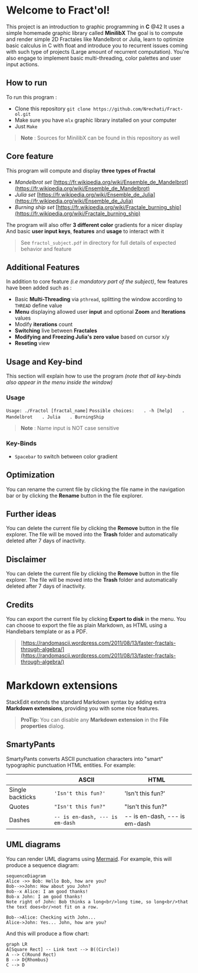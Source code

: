 # Welcome to Fract'ol!

This project is an introduction to graphic programming in **C** @42 
It uses a simple homemade graphic library called **MinilibX**
The goal is to compute and render simple 2D Fractales like Mandelbrot or Julia, learn to optimize basic calculus in C with float and introduce you to recurrent issues coming with such type of projects (Large amount of recurrent computation). You're also engage to implement basic multi-threading, color palettes and user input actions.

## How to run

To run this program :

- Clone this repository  `git clone https://github.com/Nrechati/Fract-ol.git`
- Make sure you have `mlx` graphic library installed on your computer
- Just `Make`
>**Note** : Sources for MinilibX can be found in this repository as well

## Core feature

This program will compute and display **three types of Fractal** 

-  *Mandelbrot set*	[https://fr.wikipedia.org/wiki/Ensemble_de_Mandelbrot](https://fr.wikipedia.org/wiki/Ensemble_de_Mandelbrot)
- *Julia set* [https://fr.wikipedia.org/wiki/Ensemble_de_Julia](https://fr.wikipedia.org/wiki/Ensemble_de_Julia)
- *Burning ship set* [https://fr.wikipedia.org/wiki/Fractale_burning_ship](https://fr.wikipedia.org/wiki/Fractale_burning_ship)

The program will also offer **3 different color** gradients for a nicer display 
And basic **user input keys**, **features** and **usage** to interact with it

> See `fractol_subject.pdf` in directory for full details of expected behavior and feature

## Additional Features

In addition to core feature *(i.e mandatory part of the subject)*, few features have been added such as :

- Basic **Multi-Threading** via `pthread`,  splitting the window according to `THREAD` define value 
- **Menu** displaying allowed user **input**  and optional **Zoom** and **Iterations** values
-  Modify **iterations** count
- **Switching** live between **Fractales**
- **Modifying and Freezing Julia's zero value** based on cursor x/y
- **Reseting** view

## Usage and Key-bind

This section will explain how to use the program *(note that all key-binds also appear in the menu inside the window)*

### Usage
`Usage: ./Fractol [fractal_name]`
`Possible choices:`
`	. -h [help]`
`	. Mandelbrot`
`	. Julia`
`	. BurningShip`
> **Note** : Name input is NOT case sensitive

### Key-Binds

- `Spacebar` to switch between color gradient

## Optimization

You can rename the current file by clicking the file name in the navigation bar or by clicking the **Rename** button in the file explorer.

## Further ideas

You can delete the current file by clicking the **Remove** button in the file explorer. The file will be moved into the **Trash** folder and automatically deleted after 7 days of inactivity.

## Disclaimer

You can delete the current file by clicking the **Remove** button in the file explorer. The file will be moved into the **Trash** folder and automatically deleted after 7 days of inactivity.

## Credits

You can export the current file by clicking **Export to disk** in the menu. You can choose to export the file as plain Markdown, as HTML using a Handlebars template or as a PDF.


> [https://randomascii.wordpress.com/2011/08/13/faster-fractals-through-algebra/](https://randomascii.wordpress.com/2011/08/13/faster-fractals-through-algebra/)

# Markdown extensions

StackEdit extends the standard Markdown syntax by adding extra **Markdown extensions**, providing you with some nice features.

> **ProTip:** You can disable any **Markdown extension** in the **File properties** dialog.


## SmartyPants

SmartyPants converts ASCII punctuation characters into "smart" typographic punctuation HTML entities. For example:

|                |ASCII                          |HTML                         |
|----------------|-------------------------------|-----------------------------|
|Single backticks|`'Isn't this fun?'`            |'Isn't this fun?'            |
|Quotes          |`"Isn't this fun?"`            |"Isn't this fun?"            |
|Dashes          |`-- is en-dash, --- is em-dash`|-- is en-dash, --- is em-dash|

## UML diagrams

You can render UML diagrams using [Mermaid](https://mermaidjs.github.io/). For example, this will produce a sequence diagram:

```mermaid
sequenceDiagram
Alice ->> Bob: Hello Bob, how are you?
Bob-->>John: How about you John?
Bob--x Alice: I am good thanks!
Bob-x John: I am good thanks!
Note right of John: Bob thinks a long<br/>long time, so long<br/>that the text does<br/>not fit on a row.

Bob-->Alice: Checking with John...
Alice->John: Yes... John, how are you?
```

And this will produce a flow chart:

```mermaid
graph LR
A[Square Rect] -- Link text --> B((Circle))
A --> C(Round Rect)
B --> D{Rhombus}
C --> D
```
